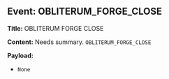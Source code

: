 ## Event: OBLITERUM_FORGE_CLOSE

**Title:** OBLITERUM FORGE CLOSE

**Content:**
Needs summary.
`OBLITERUM_FORGE_CLOSE`

**Payload:**
- `None`